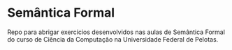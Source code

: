 # Semântica Formal
Repo para abrigar exercícios desenvolvidos nas aulas de Semântica Formal do curso de Ciência da Computação na Universidade Federal de Pelotas.
